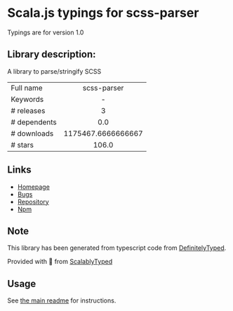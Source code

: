 
# Scala.js typings for scss-parser

Typings are for version 1.0

## Library description:
A library to parse/stringify SCSS

|                    |                 |
| ------------------ | :-------------: |
| Full name          | scss-parser |
| Keywords           | - |
| # releases         | 3 |
| # dependents       | 0.0 |
| # downloads        | 1175467.6666666667 |
| # stars            | 106.0 |

## Links
- [Homepage](https://github.com/salesforce-ux/scss-parser#readme)
- [Bugs](https://github.com/salesforce-ux/scss-parser/issues)
- [Repository](https://github.com/salesforce-ux/scss-parser)
- [Npm](https://www.npmjs.com/package/scss-parser)
    


## Note
This library has been generated from typescript code from [DefinitelyTyped](https://definitelytyped.org).

Provided with :purple_heart: from [ScalablyTyped](https://github.com/oyvindberg/ScalablyTyped)

## Usage
See [the main readme](../../readme.md) for instructions.


